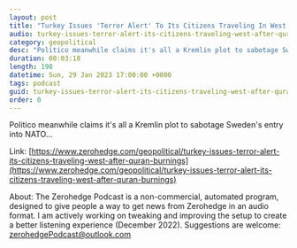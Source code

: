 ```yaml
---
layout: post
title: "Turkey Issues 'Terror Alert' To Its Citizens Traveling In West After Quran-Burnings"
audio: turkey-issues-terror-alert-its-citizens-traveling-west-after-quran-burnings-0
category: geopolitical
desc: "Politico meanwhile claims it's all a Kremlin plot to sabotage Sweden's entry into NATO..."
duration: 00:03:18
length: 198
datetime: Sun, 29 Jan 2023 17:00:00 +0000
tags: podcast
guid: turkey-issues-terror-alert-its-citizens-traveling-west-after-quran-burnings-0
order: 0
---
```

Politico meanwhile claims it's all a Kremlin plot to sabotage Sweden's entry into NATO...

Link: [https://www.zerohedge.com/geopolitical/turkey-issues-terror-alert-its-citizens-traveling-west-after-quran-burnings](https://www.zerohedge.com/geopolitical/turkey-issues-terror-alert-its-citizens-traveling-west-after-quran-burnings)

About: The Zerohedge Podcast is a non-commercial, automated program, designed to give people a way to get news from Zerohedge in an audio format.  I am actively working on tweaking and improving the setup to create a better listening experience (December 2022).  Suggestions are welcome: [zerohedgePodcast@outlook.com](mailto:zerohedgePodcast@outlook.com)